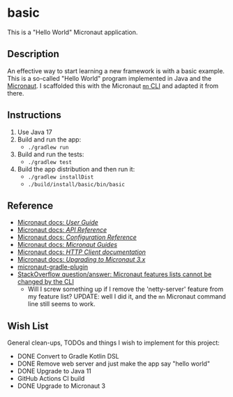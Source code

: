 # basic

This is a "Hello World" Micronaut application.

## Description

An effective way to start learning a new framework is with a basic example. This is a so-called "Hello World" program
implemented in Java and the [Micronaut](https://micronaut.io/). I scaffolded this with the Micronaut [`mn` CLI](https://docs.micronaut.io/latest/guide/index.html#buildCLI)
and adapted it from there.

## Instructions

1. Use Java 17
2. Build and run the app:
   * `./gradlew run`
3. Build and run the tests:
   * `./gradlew test`
4. Build the app distribution and then run it:
   * `./gradlew installDist`
   * `./build/install/basic/bin/basic` 

## Reference

* [Micronaut docs: *User Guide*](https://docs.micronaut.io/latest/guide/)
* [Micronaut docs: *API Reference*](https://docs.micronaut.io/2.3.0/api/index.html)
* [Micronaut docs: *Configuration Reference*](https://docs.micronaut.io/2.3.0/guide/configurationreference.html)
* [Micronaut docs: *Micronaut Guides*](https://guides.micronaut.io/index.html)
* [Micronaut docs: *HTTP Client documentation*](https://docs.micronaut.io/latest/guide/index.html#httpClient)
* [Micronaut docs: *Upgrading to Micronaut 3.x*](https://docs.micronaut.io/latest/guide/#upgrading)
* [micronaut-gradle-plugin](https://github.com/micronaut-projects/micronaut-gradle-plugin)
* [StackOverflow question/answer: Micronaut features lists cannot be changed by the CLI](https://stackoverflow.com/q/53116799)
  * Will I screw something up if I remove the 'netty-server' feature from my feature list? UPDATE: well I did it, and the `mn`
    Micronaut command line still seems to work.

## Wish List

General clean-ups, TODOs and things I wish to implement for this project:

* DONE Convert to Gradle Kotlin DSL
* DONE Remove web server and just make the app say "hello world"
* DONE Upgrade to Java 11
* GitHub Actions CI build
* DONE Upgrade to Micronaut 3

